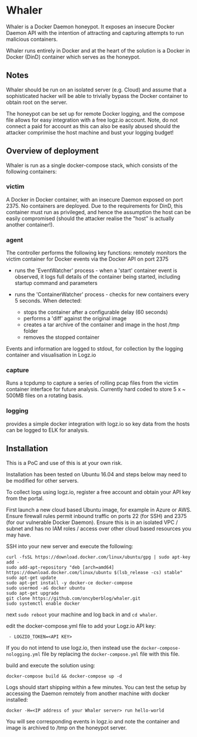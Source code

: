 # Whaler

Whaler is a Docker Daemon honeypot. It exposes an insecure Docker Daemon API with the intention of attracting and capturing attempts to run malicious containers.

Whaler runs entirely in Docker and at the heart of the solution is a Docker in Docker (DinD) container which serves as the honeypot.

## Notes

Whaler should be run on an isolated server (e.g. Cloud) and assume that a sophisticated hacker will be able to trivially bypass the Docker container to obtain root on the server.

The honeypot can be set up for remote Docker logging, and the compose file allows for easy integration with a free logz.io account. Note, do not connect a paid for account as this can also be easily abused should the attacker comprimise the host machine and bust your logging budget!

## Overview of deployment

Whaler is run as a single docker-compose stack, which consists of the following containers:

### victim
A Docker in Docker container, with an insecure Daemon exposed on port 2375. No containers are deployed. Due to the requirements for DinD, this container must run as privileged, and hence the assumption the host can be easily compromised (should the attacker realise the "host" is actually another container!). 

### agent 
The controller performs the following key functions:
remotely monitors the victim container for Docker events via the Docker API on port 2375
 - runs the 'EventWatcher' process - when a 'start' container event is observed, it logs full details of the container being started, including startup command and parameters
 - runs the 'ContainerWatcher' process - checks for new containers every 5 seconds. When detected:

    - stops the container after a configurable delay (60 seconds)
    - performs a 'diff' against the original image
    - creates a tar archive of the container and image in the host /tmp folder
    - removes the stopped container

 Events and information are logged to stdout, for collection by the logging container and visualisation in Logz.io 

### capture
Runs a tcpdump to capture a series of rolling pcap files from the victim container interface for future analysis. Currently hard coded to store 5 x ~ 500MB files on a rotating basis.


### logging
provides a simple docker integration with logz.io so key data from the hosts can be logged to ELK for analysis.

## Installation
This is a PoC and use of this is at your own risk.

Installation has been tested on Ubuntu 16.04 and steps below may need to be modified for other servers.

To collect logs using logz.io, register a free account and obtain your API key from the portal.

First launch a new cloud based Ubuntu image, for example in Azure or AWS. Ensure firewall rules permit inbound traffic on ports 22 (for SSH) and 2375 (for our vulnerable Docker Daemon). Ensure this is in an isolated VPC / subnet and has no IAM roles / access over other cloud based resources you may have.

SSH into your new server and execute the following:

```
curl -fsSL https://download.docker.com/linux/ubuntu/gpg | sudo apt-key add -
sudo add-apt-repository "deb [arch=amd64] https://download.docker.com/linux/ubuntu $(lsb_release -cs) stable"
sudo apt-get update
sudo apt-get install -y docker-ce docker-compose
sudo usermod -aG docker ubuntu
sudo apt-get upgrade
git clone https://github.com/oncyberblog/whaler.git
sudo systemctl enable docker
```

next `sudo reboot` your machine and log back in and `cd whaler`.

edit the docker-compose.yml file to add your Logz.io API key: 

```
 - LOGZIO_TOKEN=<API KEY>
```

If you do not intend to use logz.io, then instead use the `docker-compose-nologging.yml` file by replacing the `docker-compose.yml` file with this file.

build and execute the solution using:

```
docker-compose build && docker-compose up -d
```

Logs should start shipping within a few minutes. You can test the setup by accessing the Daemon remotely from another machine with docker installed:

```
docker -H=<IP address of your Whaler server> run hello-world
```

You will see corresponding events in logz.io and note the container and image is archived to /tmp on the honeypot server.

